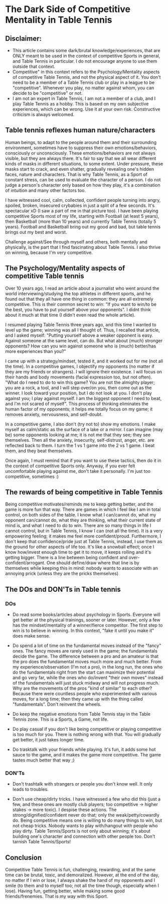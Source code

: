 # The Dark Side of Competitive Mentality in Table Tennis

## Disclaimer:

- This article contains some dark/brutal knowledge/experiences, that are ONLY meant to be used in the context of competitive Sports in general, and Table Tennis in particular. I do not encourage anyone to use them outside that context.
- Competitive" in this context refers to the Psychology/Mentality aspects of competitive Table Tennis, and not the physical aspect of it. You don't need to be a member of a Table Tennis club or play in a league to be "competitive". Whenever you play, no matter against whom, you can decide to be "competitive" or not.
- I am not an expert in Table Tennis, I am not a member of a club, and I play Table Tennis as a hobby. This is based on my own subjective experiences, which can be wrong. Use it at your own risk. Constructive criticism is always welcomed.

## Table tennis reflexes human nature/characters

Human beings, to adapt to the people around them and their surrounding environment, sometimes have to suppress their own emotions/behaviors, consciously or unconsciously.
These emotions/behaviors are not always visible, but they are always there. It's fair to say that we all wear different kinds of masks in different situations, to some extent.
Under pressure, these masks start to crack, and even shatter, gradually revealing one's hidden faces, nature and characters. That is why Table Tennis, as a Sport of constant stress, can be used to evaluate the character of a person. I do not judge a person's character only based on how they play, it's a combination of intuition and many other factors too. 

I have witnessed cool, calm, collected, confident people turning into angry, spoiled, broken, insecured crybabies in just a split of a few seconds. It's spectacular xD (I saw a part of me in that picture too).
I have been playing competitive Sports most of my life, starting with Football (at least 5 years), then Basketball (more than 10 years) and currently Table Tennis (totally 5 years).
Football and Basketball bring out my good and bad, but table tennis brings out my best and worst.

Challenge against/See through myself and others, both mentally and physically, is the part that I find fascinating about Table Tennis. I also thrive on winning, because I'm very competitive.

## The Psychology/Mentality aspects of competitive Table tennis

Over 10 years ago, I read an article about a journalist who went around the world interviewing/studying the top athletes in different sports, and he found out that they all have one thing in common: they are all extremely competitive. This is their common secret to win: "If you want to win/to be the best, you have to put yourself above your opponents". I didnt think about it much at that time (I didn't even read the whole article).

I resumed playing Table Tennis three years ago, and this time I wanted to level up the game; winning was all I thought of. Thus, I recalled that article, and I asked myself: "Putting yourself above a weaker opponent is easy. Against someone at the same level, can do. But what about (much) stronger opponents? How can you win against someone who is (much) better/has more experiences than you?"

I came up with a strategy/mindset, tested it, and it worked out for me (not all the time). In a competitive games, I objectify my opponents (no matter if they are my friends or strangers). I will ignore their existence. I will focus on their hands and body movements (facial expression too, but not often). "What do I need to do to win this game? You are not the almighty player; you are a rock, a tool, and I will step over/on you, then come out as the winner. I look toward your position, but I do not look at you. I don't play against you; I play against myself. I am the biggest opponent I need to beat, and I'm not scared of myself". This process of thinking eliminates the human factor of my opponents; it helps me totally focus on my game; it removes anxiety, nervousness, and self-doubt.

In a competitive game, I also don't (try not to) show my emotions. I make myself as calm/static as the surface of a lake or a mirror. I can imagine (may be) some opponents looking at me; it is not me that they see; they see themselves. Then all the anxiety, insecurity, self-distrust, anger, etc. are reflected back to them. I turn the 1 vs 1 game into the 2 vs 1 game. I beat them, and they beat themselves.

Once again, I must remind that if you want to use these tactics, then do it in the context of competitive Sports only.
Anyway, if you ever felt uncomfortable playing against me, don't take it personally. I'm just too competitive, sometimes :)

## The rewards of being competitive in Table Tennis

Being competitive motivates/reminds me to keep getting better, and the game is more fun that way. There are games in which I feel like I am in total control, on both sides of the table. I know what I can/cannot do, what my opponent can/cannot do, what they are thinking, what their current state of mind is, and what I need to do to win. There are so many things in life I cannot control, but in Table Tennis, I know I can (not all the time). It is a very empowering feeling; it makes me feel more confident/proud. Furthermore, I don't keep that confidence/pride just at Table Tennis, instead, I use them as the ground for other aspects of life too. It's like a snowball effect; once I know how/invest enough time to get it to move, it keeps rolling and it's getting bigger.
There is a line between being confident and over-confident/arrogant. One should define/draw where that line is by themselves while keeping this in mind: nobody wants to associate with an annoying prick (unless they are the pricks themselves)
  
  

## The DOs and DON'Ts in Table tennis

### DOs

- Do read some books/articles about psychology in Sports. Everyone will get better at the physical trainings, sooner or later. However, only a few has the mindset/mentality of a winner/fierce competitor. The first step to win is to believe in winning. In this context, "fake it until you make it" does make sense.

- Do spend a lot of time on the fundamental moves instead of the "fancy" ones. The fancy moves are rarely used in the game; the fundamentals decide the game. The difference between a pro and an amateur is that the pro does the fundamental moves much more and much better. From my experience/observation (I'm not a pro), in the long run, the ones who do the fundamentals right from the start can maximize their potential and go very far, while the ones who do/invent "their own moves" instead of the fundamentals will just stuck midway and will not progress much. Why are the movements of the pros "kind of similar" to each other? Because there were countless people who experimented with various moves, for a long time; then they came up with the thing called "fundamentals". Don't reinvent the wheels.

- Do keep the negative emotions from Table Tennis stay in the Table Tennis zone. This is a Sports, a Game, not life. 
  
- Do play casual if you don't like being competitive or playing competitive is too much for you. There is nothing wrong with that. You will gradually get better, it just takes longer time.

- Do trasktalk with your friends while playing. It's fun, it adds some hot sauce to the game, and it makes the game more competitive. The game tastes much better that way ;)
  

### DON'Ts

- Don't trashtalk with strangers or people you don't know well. It only leads to troubles.

- Don't use cheap/dirty tricks. I have witnessed a few who did this (just a few, and these ones are mostly club players; too competitive -> higher stakes -> more toxic). I despise these actions. The strong/dignified/confident never do that; only the weak/petty/cowardly do. Being competitive means one is willing to do many things to win, but not cheap tricks. Nobody wants to play with/hangout with people who play dirty. Table Tennis/Sports is not only about winning; it's about building one's character and connection with other people too. Don't tarnish Table Tennis/Sports!


## Conclusion

Competitive Table Tennis is fun, challenging, rewarding, and at the same time can be brutal, toxic, and demoralized. However, at the end of the day, no matter if I win or lose, I always shake the hand of my opponents and I smile (to them and to myself too; not all the time though, especially when I lose). Having fun, getting better, while making some good friends/frenemies. That is my way with this Sport.
